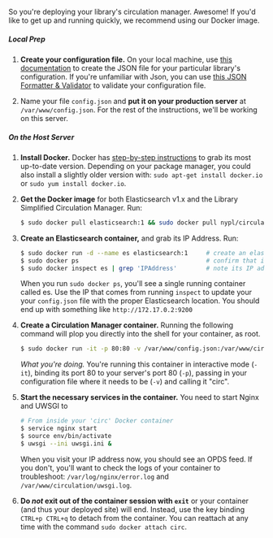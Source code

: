 So you're deploying your library's circulation manager. Awesome! If you'd like to get up and running quickly, we recommend using our Docker image.

##### *Local Prep*

1. **Create your configuration file.** On your local machine, use [this documentation](Configuration) to create the JSON file for your particular library's configuration. If you're unfamiliar with Json, you can use [this JSON Formatter & Validator](https://jsonformatter.curiousconcept.com/#) to validate your configuration file.

2. Name your file `config.json` and **put it on your production server** at `/var/www/config.json`. For the rest of the instructions, we'll be working on this server.

##### *On the Host Server*

1. **Install Docker.** Docker has [step-by-step instructions](https://docs.docker.com/linux/step_one/) to grab its most up-to-date version. Depending on your package manager, you could also install a slightly older version with: `sudo apt-get install docker.io` or `sudo yum install docker.io`.

2. **Get the Docker image** for both Elasticsearch v1.x and the Library Simplified Circulation Manager. Run:

    ```sh
    $ sudo docker pull elasticsearch:1 && sudo docker pull nypl/circulation
    ```

3. **Create an Elasticsearch container,** and grab its IP Address. Run:

    ```sh
    $ sudo docker run -d --name es elasticsearch:1     # create an elasticsearch container
    $ sudo docker ps                                   # confirm that it's running
    $ sudo docker inspect es | grep 'IPAddress'        # note its IP address
    ```

   When you run `sudo docker ps`, you'll see a single running container called es. Use the IP that comes from running `inspect` to update your your `config.json` file with the proper Elasticsearch location. You should end up with something like `http://172.17.0.2:9200`

4. **Create a Circulation Manager container.** Running the following command will plop you directly into the shell for your container, as root.

    ```sh
    $ sudo docker run -it -p 80:80 -v /var/www/config.json:/var/www/circulation/config.json --name circ nypl/circulation
    ```

    *What you're doing.* You're running this container in interactive mode (`-it`), binding its port 80 to your server's port 80 (`-p`), passing in your configuration file where it needs to be (`-v`) and calling it "circ".

5. **Start the necessary services in the container.** You need to start Nginx and UWSGI to 

    ```sh
    # From inside your 'circ' Docker container
    $ service nginx start
    $ source env/bin/activate
    $ uwsgi --ini uwsgi.ini &
    ```

    When you visit your IP address now, you should see an OPDS feed. If you don't, you'll want to check the logs of your container to troubleshoot: `/var/log/nginx/error.log` and `/var/www/circulation/uwsgi.log`.

6. **Do _not_ exit out of the container session with `exit`** or your container (and thus your deployed site) will end. Instead, use the key binding `CTRL+p CTRL+q` to detach from the container. You can reattach at any time with the command `sudo docker attach circ`.